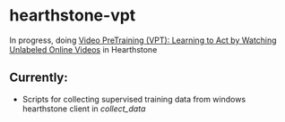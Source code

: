 # hearthstone-vpt

In progress, doing [Video PreTraining (VPT): Learning to Act by Watching Unlabeled Online Videos](https://arxiv.org/abs/2206.11795) in Hearthstone

## Currently:

- Scripts for collecting supervised training data from windows hearthstone client in *collect_data*
